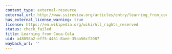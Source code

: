 ```yaml
---
content_type: external-resource
external_url: http://www.ssireview.org/articles/entry/learning_from_coca_cola
has_external_license_warning: true
license: https://en.wikipedia.org/wiki/All_rights_reserved
status: check_failed
title: Learning from Coca-Cola
uid: a48098a2-eff5-4461-8aee-35aa56cf2087
wayback_url: ''
---
```

